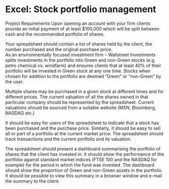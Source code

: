 # Excel: Stock portfolio management

Project Requirements  Upon opening an account with your firm clients provide an initial payment of at least $100,000 which will be split between cash and the recommended 
portfolio of shares. 

Your spreadsheet should contain a list of shares held by the client, the number purchased and the original purchase price.    
As an environmentally focused investment firm – Wallstreet Investments splits investments in the portfolio into Green and non-Green stocks (e.g. petro chemical vs. windfarm) and 
ensures clients that at least 40% of their portfolio will be invested in Green stock at any one time. Stocks when chosen for addition to the portfolio are deemed “Green” or 
“non-Green” by the user.    

Multiple shares may be purchased in a given stock at different times and for different prices. The current valuation of all the shares owned in that particular 
company should be represented by the spreadsheet. Current valuations should be sourced from a suitable website (MSN, Bloomberg, NASDAQ etc.)    

It should be easy for users of the spreadsheet to indicate that a stock has been purchased and the purchase price. Similarly, it should be easy to sell all or part of a 
portfolio at the current market price. The spreadsheet should track transactions and the current portfolio and its valuation.     

The spreadsheet should present a dashboard summarising the portfolio of shares that the client has invested in. It should show the performance of the portfolio against standard
market indices (FTSE 100 and the NASDAQ for example) for the period in which the fund was invested. The dashboard should show the proportion of Green and non-Green assets in 
the portfolio.     It should be possible to view this summary in a browser window and e-mail the summary to the client.  
 
